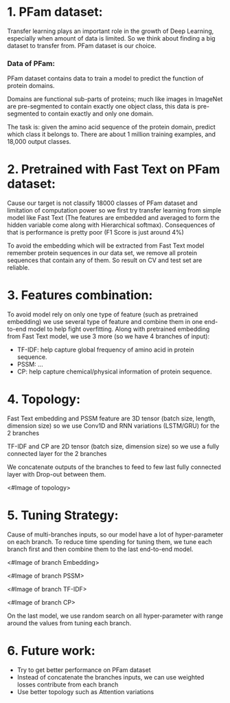 # 1. PFam dataset:

Transfer learning plays an important role in the growth of Deep Learning, especially when amount of data is limited. So we think about finding a big dataset to transfer from. PFam dataset is our choice.

### Data of PFam:

PFam dataset contains data to train a model to predict the function of protein domains.

Domains are functional sub-parts of proteins; much like images in ImageNet are pre-segmented to 
 contain exactly one object class, this data is pre-segmented to contain exactly and only one
 domain.

The task is: given the amino acid sequence of the protein domain, predict which class it belongs
 to. There are about 1 million training examples, and 18,000 output classes.

# 2. Pretrained with Fast Text on PFam dataset:

Cause our target is not classify 18000 classes of PFam dataset and limitation of computation power so we first try transfer learning from simple model like Fast Text (The features are embedded and averaged to form the hidden variable come along with Hierarchical softmax). Consequences of that is performance is pretty poor (F1 Score is just around 4%)

To avoid the embedding which will be extracted from Fast Text model remember protein sequences in our data set, we remove all protein sequences that contain any of them. So result on CV and test set are reliable.

# 3. Features combination:

To avoid model rely on only one type of feature (such as pretrained embedding) we use several type of feature and combine them in one end-to-end model to help fight overfitting. Along with pretrained embedding from Fast Text model, we use 3 more (so we have 4 branches of input):

- TF-IDF: help capture global frequency of amino acid in protein sequence.
- PSSM: ...
- CP: help capture chemical/physical information of protein sequence.

# 4. Topology:

Fast Text embedding and PSSM feature are 3D tensor (batch size, length, dimension size) so we use Conv1D and RNN variations (LSTM/GRU) for the 2 branches

TF-IDF and CP are 2D tensor (batch size, dimension size) so we use a fully connected layer for the 2 branches

We concatenate outputs of the branches to feed to few last fully connected layer with Drop-out between them.

<#Image of topology>

# 5. Tuning Strategy:

Cause of multi-branches inputs, so our model have a lot of hyper-parameter on each branch. To reduce time spending for tuning them, we tune each branch first and then combine them to the last end-to-end model.

<#Image of branch Embedding>

<#Image of branch PSSM>

<#Image of branch TF-IDF>

<#Image of branch CP>

On the last model, we use random search on all hyper-parameter with range around the values from tuning each branch. 

# 6. Future work:

- Try to get better performance on PFam dataset
- Instead of concatenate the branches inputs, we can use weighted losses contribute from each branch
- Use better topology such as Attention variations

